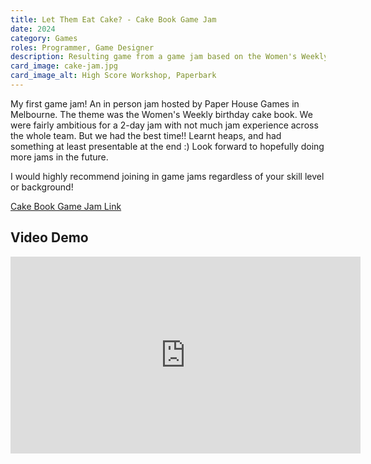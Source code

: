 ```yaml
---
title: Let Them Eat Cake? - Cake Book Game Jam
date: 2024
category: Games
roles: Programmer, Game Designer
description: Resulting game from a game jam based on the Women's Weekly birthday cake book.
card_image: cake-jam.jpg
card_image_alt: High Score Workshop, Paperbark
---
```



My first game jam! An in person jam hosted by Paper House Games in Melbourne. 
The theme was the Women's Weekly birthday cake book.
We were fairly ambitious for a 2-day jam with not much jam experience across the whole team.
But we had the best time!! Learnt heaps, and had something at least presentable at the end :)
Look forward to hopefully doing more jams in the future.

I would highly recommend joining in game jams regardless of your skill level or background!

<a href="https://itch.io/jam/cake-book-game-jam" target="_blank">Cake Book Game Jam Link</a>

<h2>Video Demo</h3>

<iframe width="560" height="315" src="https://www.youtube.com/embed/xK9QoshGFiI?si=dSn-3nGn9FHEr9Zf" title="YouTube video player" frameborder="0" allow="accelerometer; autoplay; clipboard-write; encrypted-media; gyroscope; picture-in-picture; web-share" referrerpolicy="strict-origin-when-cross-origin" allowfullscreen></iframe>


